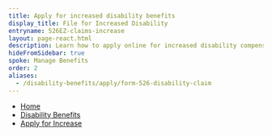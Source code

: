 ```yaml
---
title: Apply for increased disability benefits
display_title: File for Increased Disability
entryname: 526EZ-claims-increase
layout: page-react.html
description: Learn how to apply online for increased disability compensation.
hideFromSidebar: true
spoke: Manage Benefits
order: 2
aliases:
  - /disability-benefits/apply/form-526-disability-claim
---
```

<nav aria-label="Breadcrumb" aria-live="polite" class="va-nav-breadcrumbs"
id="va-breadcrumbs">
  <ul class="row va-nav-breadcrumbs-list columns" id="va-breadcrumbs-list">
    <li><a href="/">Home</a></li>
    <li><a href="/disability/">Disability Benefits</a></li>
    <li><a aria-current="page" href="/disability/file-for-increase-form-21-526ez">Apply for Increase</a></li>
  </ul>
</nav>
